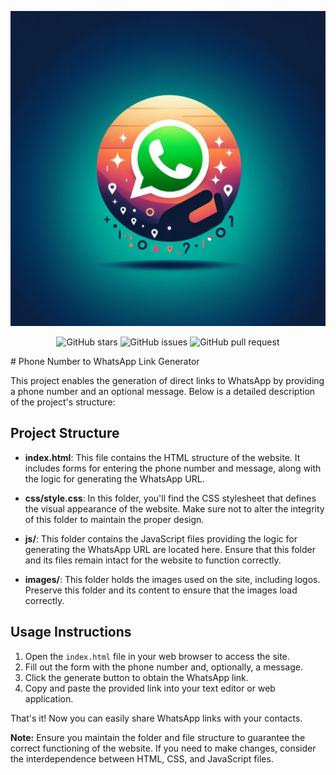 ![Readme Image](readme.jpg)
<div align="center">

![GitHub stars](https://img.shields.io/github/stars/MattEzekiel/wa.me-converter)
![GitHub issues](https://img.shields.io/github/issues/MattEzekiel/wa.me-converter)
![GitHub pull request](https://img.shields.io/github/issues-pr-raw/MattEzekiel/wa.me-converter)

</div>
# Phone Number to WhatsApp Link Generator

This project enables the generation of direct links to WhatsApp by providing a phone number and an optional message. Below is a detailed description of the project's structure:

## Project Structure

- **index.html**: This file contains the HTML structure of the website. It includes forms for entering the phone number and message, along with the logic for generating the WhatsApp URL.

- **css/style.css**: In this folder, you'll find the CSS stylesheet that defines the visual appearance of the website. Make sure not to alter the integrity of this folder to maintain the proper design.

- **js/**: This folder contains the JavaScript files providing the logic for generating the WhatsApp URL are located here. Ensure that this folder and its files remain intact for the website to function correctly.

- **images/**: This folder holds the images used on the site, including logos. Preserve this folder and its content to ensure that the images load correctly.

## Usage Instructions

1. Open the `index.html` file in your web browser to access the site.
2. Fill out the form with the phone number and, optionally, a message.
3. Click the generate button to obtain the WhatsApp link.
4. Copy and paste the provided link into your text editor or web application.

That's it! Now you can easily share WhatsApp links with your contacts.

**Note:** Ensure you maintain the folder and file structure to guarantee the correct functioning of the website. If you need to make changes, consider the interdependence between HTML, CSS, and JavaScript files.
